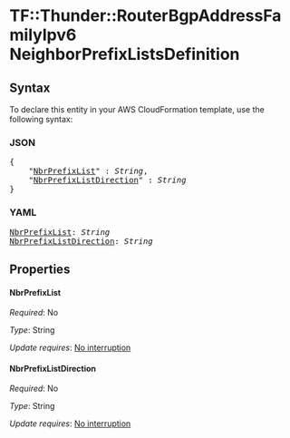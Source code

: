 # TF::Thunder::RouterBgpAddressFamilyIpv6 NeighborPrefixListsDefinition

## Syntax

To declare this entity in your AWS CloudFormation template, use the following syntax:

### JSON

<pre>
{
    "<a href="#nbrprefixlist" title="NbrPrefixList">NbrPrefixList</a>" : <i>String</i>,
    "<a href="#nbrprefixlistdirection" title="NbrPrefixListDirection">NbrPrefixListDirection</a>" : <i>String</i>
}
</pre>

### YAML

<pre>
<a href="#nbrprefixlist" title="NbrPrefixList">NbrPrefixList</a>: <i>String</i>
<a href="#nbrprefixlistdirection" title="NbrPrefixListDirection">NbrPrefixListDirection</a>: <i>String</i>
</pre>

## Properties

#### NbrPrefixList

_Required_: No

_Type_: String

_Update requires_: [No interruption](https://docs.aws.amazon.com/AWSCloudFormation/latest/UserGuide/using-cfn-updating-stacks-update-behaviors.html#update-no-interrupt)

#### NbrPrefixListDirection

_Required_: No

_Type_: String

_Update requires_: [No interruption](https://docs.aws.amazon.com/AWSCloudFormation/latest/UserGuide/using-cfn-updating-stacks-update-behaviors.html#update-no-interrupt)

